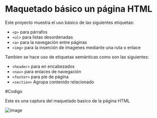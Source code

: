 

# Maquetado básico un página HTML
Este proyecto muestra el uso básico de las siguientes etiquetas:

-  `<p>` para párrafos
- `<ul>` para listas desordenadas
- `<a>` para la navegación entre páginas
- `<img>` para la inserción de imagenes mediante una ruta o enlace


Tambien se hace uso de etiquetas semánticas como son las siguientes:

- `<header>` para en encabezados
- `<nav>` para enlaces de navegación
- `<footer>` para pie de página
- `<section>` Agrupa contenido relacionado

#Codigo

Este es una captura del maquetado basico de la página HTML

![image](https://github.com/user-attachments/assets/c7dfe0a8-ac14-43d9-9edc-37e6ca3dc7fd)

